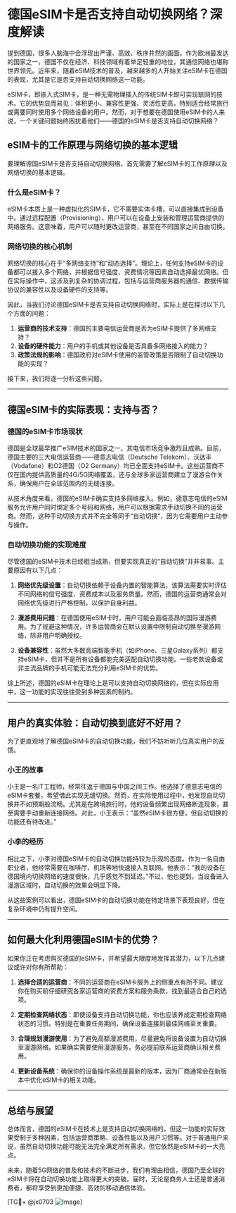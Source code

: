 # 德国eSIM卡是否支持自动切换网络？深度解读

提到德国，很多人脑海中会浮现出严谨、高效、秩序井然的画面。作为欧洲最发达的国家之一，德国不仅在经济、科技领域有着举足轻重的地位，其通信网络也堪称世界领先。近年来，随着eSIM技术的普及，越来越多的人开始关注eSIM卡在德国的表现，尤其是它是否支持自动切换网络这一功能。

eSIM卡，即嵌入式SIM卡，是一种无需物理插入的传统SIM卡即可实现联网的技术。它的优势显而易见：体积更小、兼容性更强、灵活性更高，特别适合经常旅行或需要同时使用多个网络设备的用户。然而，对于想要在德国使用eSIM卡的人来说，一个关键问题始终困扰着他们——德国的eSIM卡是否支持自动切换网络？

## eSIM卡的工作原理与网络切换的基本逻辑

要理解德国eSIM卡是否支持自动切换网络，首先需要了解eSIM卡的工作原理以及网络切换的基本逻辑。

### 什么是eSIM卡？
eSIM卡本质上是一种虚拟化的SIM卡，它不需要实体卡槽，可以直接集成到设备中。通过远程配置（Provisioning），用户可以在设备上安装和管理运营商提供的网络服务。这意味着，用户可以随时更改运营商，甚至在不同国家之间自由切换。

### 网络切换的核心机制
网络切换的核心在于“多网络支持”和“动态选择”。理论上，任何支持eSIM卡的设备都可以接入多个网络，并根据信号强度、资费情况等因素自动选择最优网络。但在实际操作中，这涉及到复杂的协调过程，包括与运营商服务器的通信、数据传输协议的兼容性以及设备硬件的支持等。

因此，当我们讨论德国eSIM卡是否支持自动切换网络时，实际上是在探讨以下几个方面的问题：

1. **运营商的技术支持**：德国的主要电信运营商是否为eSIM卡提供了多网络支持？
2. **设备的硬件能力**：用户的手机或其他设备是否具备多网络接入的能力？
3. **政策法规的影响**：德国政府对eSIM卡使用的监管政策是否限制了自动切换功能的实现？

接下来，我们将逐一分析这些问题。

---

## 德国eSIM卡的实际表现：支持与否？

### 德国的eSIM卡市场现状
德国是全球最早推广eSIM技术的国家之一，其电信市场竞争激烈且成熟。目前，德国主要的三大电信运营商——德意志电信（Deutsche Telekom）、沃达丰（Vodafone）和O2德国（O2 Germany）均已全面支持eSIM卡。这些运营商不仅在国内提供高质量的4G/5G网络覆盖，还与全球多家运营商建立了漫游合作关系，确保用户在全球范围内的无缝连接。

从技术角度来看，德国的eSIM卡确实支持多网络接入。例如，德意志电信的eSIM服务允许用户同时绑定多个号码和网络，用户可以根据需求手动切换不同的运营商。然而，这种手动切换方式并不完全等同于“自动切换”，因为它需要用户主动参与操作。

### 自动切换功能的实现难度
尽管德国的eSIM卡技术已经相当成熟，但要实现真正的“自动切换”并非易事。主要原因有以下几点：

1. **网络优先级设置**：自动切换依赖于设备内置的智能算法，该算法需要实时评估不同网络的信号强度、资费成本以及服务质量。然而，德国的运营商通常会对网络优先级进行严格控制，以保护自身利益。
   
2. **漫游费用问题**：在德国使用eSIM卡时，用户可能会面临高昂的国际漫游费用。为了规避这种情况，许多运营商会在默认设置中限制自动切换至漫游网络，除非用户明确授权。

3. **设备兼容性**：虽然大多数高端智能手机（如iPhone、三星Galaxy系列）都支持eSIM卡，但并不是所有设备都能完美适配自动切换功能。一些老款设备或非主流品牌的手机可能无法充分利用eSIM卡的优势。

综上所述，德国的eSIM卡在理论上是可以支持自动切换网络的，但在实际应用中，这一功能的实现往往受到多种因素的制约。

---

## 用户的真实体验：自动切换到底好不好用？

为了更直观地了解德国eSIM卡的自动切换功能，我们不妨听听几位真实用户的反馈。

### 小王的故事
小王是一名IT工程师，经常往返于德国与中国之间工作。他选择了德意志电信的eSIM卡套餐，希望借此实现无缝切换。然而，在实际使用过程中，他发现自动切换并不如预期般流畅。尤其是在跨境旅行时，他的设备频繁出现网络断连现象，甚至需要手动重新连接网络。对此，小王表示：“虽然eSIM卡很方便，但自动切换的功能还有待改进。”

### 小李的经历
相比之下，小李对德国eSIM卡的自动切换功能持较为乐观的态度。作为一名自由职业者，他经常需要在咖啡厅、机场等地快速接入互联网。他表示：“我的设备在德国境内切换网络的速度很快，几乎感觉不到延迟。”不过，他也提到，当设备进入漫游区域时，自动切换的效果会明显下降。

从这些案例可以看出，德国eSIM卡的自动切换功能在特定场景下表现良好，但在复杂环境中仍有提升空间。

---

## 如何最大化利用德国eSIM卡的优势？

如果你正在考虑购买德国的eSIM卡，并希望最大限度地发挥其潜力，以下几点建议或许对你有所帮助：

1. **选择合适的运营商**：不同的运营商在eSIM卡服务上的侧重点有所不同。建议你在购买前仔细研究各家运营商的资费方案和服务条款，找到最适合自己的选项。

2. **定期检查网络状态**：即使设备支持自动切换功能，你也应该养成定期检查网络状态的习惯。特别是在重要任务期间，确保设备连接到最佳网络至关重要。

3. **合理规划漫游使用**：为了避免高额漫游费用，尽量避免将设备设置为自动切换至漫游网络。如果确实需要使用漫游服务，务必提前联系运营商确认相关费用。

4. **更新设备系统**：确保你的设备操作系统是最新的版本，因为厂商通常会在新版本中优化eSIM卡的相关功能。

---

## 总结与展望

总体而言，德国的eSIM卡在技术上是支持自动切换网络的，但这一功能的实际效果受制于多种因素，包括运营商策略、设备性能以及用户习惯等。对于普通用户来说，虽然自动切换功能可能无法完全满足所有需求，但它依然是eSIM卡的一大亮点。

未来，随着5G网络的普及和技术的不断进步，我们有理由相信，德国乃至全球的eSIM卡将在自动切换功能上取得更大的突破。届时，无论是商务人士还是普通消费者，都将享受到更加便捷、高效的移动通信体验。

[TG💪+ @jx0703 ![Image](https://github.com/user-attachments/assets/dbca1d08-cadb-493c-b0ec-ad6f7a83f270)]